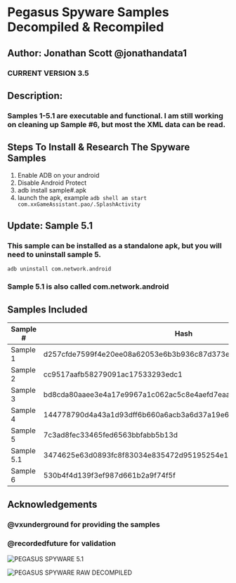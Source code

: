 # Pegasus Spyware Samples Decompiled & Recompiled
## Author: Jonathan Scott @jonathandata1    
### CURRENT VERSION 3.5

## Description: 
### Samples 1-5.1 are executable and functional. I am still working on cleaning up Sample #6, but most the XML data can be read. 

## Steps To Install & Research The Spyware Samples

1. Enable ADB on your android
2. Disable Android Protect
3. adb install sample#.apk
4. launch the apk, example 
`adb shell am start com.xxGameAssistant.pao/.SplashActivity`

## Update: Sample 5.1
### This sample can be installed as a standalone apk, but you will need to uninstall sample 5. 
`adb uninstall com.network.android `

### Sample 5.1 is also called com.network.android

## Samples Included

| Sample #   | Hash                                                             |
|------------|------------------------------------------------------------------|
| Sample 1   | d257cfde7599f4e20ee08a62053e6b3b936c87d373e6805f0e0c65f1d39ec320 |
| Sample 2   | cc9517aafb58279091ac17533293edc1                                 |
| Sample 3   | bd8cda80aaee3e4a17e9967a1c062ac5c8e4aefd7eaa3362f54044c2c94db52a |
| Sample 4   | 144778790d4a43a1d93dff6b660a6acb3a6d37a19e6a6f0a6bf1ef47e919648e |
| Sample 5   | 7c3ad8fec33465fed6563bbfabb5b13d                                 |
| Sample 5.1 | 3474625e63d0893fc8f83034e835472d95195254e1e4bdf99153b7c74eb44d86 |
| Sample 6   | 530b4f4d139f3ef987d661b2a9f74f5f                                 |


## Acknowledgements
### @vxunderground for providing the samples
### @recordedfuture for validation

    
![PEGASUS SPYWARE 5.1](https://i.postimg.cc/tJ9QtqvQ/pegaus-sample-5-1.jpg)



![PEGASUS SPYWARE RAW DECOMPILED](https://i.postimg.cc/mZd92vqK/pegasus-spyware-android.jpg)


    
